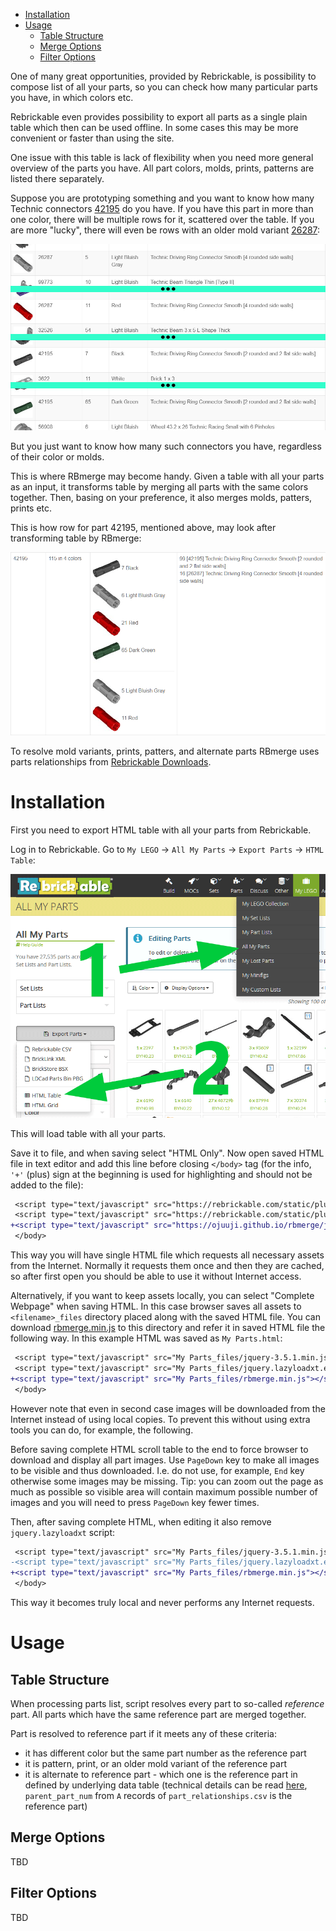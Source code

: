 
- [Installation](#installation)
- [Usage](#usage)
  - [Table Structure](#table-structure)
  - [Merge Options](#merge-options)
  - [Filter Options](#filter-options)

One of many great opportunities, provided by Rebrickable, is possibility to compose list of all your parts, so you can check how many particular parts you have, in which colors etc.

Rebrickable even provides possibility to export all parts as a single plain table which then can be used offline. In some cases this may be more convenient or faster than using the site.

One issue with this table is lack of flexibility when you need more general overview of the parts you have. All part colors, molds, prints, patterns are listed there separately.

Suppose you are prototyping something and you want to know how many Technic connectors <a href="https://rebrickable.com/parts/42195/">42195</a> do you have. If you have this part in more than one color, there will be multiple rows for it, scattered over the table. If you are more "lucky", there will even be rows with an older mold variant <a href="https://rebrickable.com/parts/26287/">26287</a>:

![Example of original part 42195](img/example_42195_original.png)

But you just want to know how many such connectors you have, regardless of their color or molds.

This is where RBmerge may become handy. Given a table with all your parts as an input, it transforms table by merging all parts with the same colors together. Then, basing on your preference, it also merges molds, patters, prints etc.

This is how row for part 42195, mentioned above, may look after transforming table by RBmerge:

![Example of merged part 42195](img/example_42195_merged.png)

To resolve mold variants, prints, patters, and alternate parts RBmerge uses parts relationships from [Rebrickable Downloads](https://rebrickable.com/downloads/).

# Installation

First you need to export HTML table with all your parts from Rebrickable.

Log in to Rebrickable. Go to `My LEGO` → `All My Parts` → `Export Parts` → `HTML Table`:

![How to export all parts as HTML table](img/export_parts.png)

This will load table with all your parts.

Save it to file, and when saving select "HTML Only". Now open saved HTML file in text editor and add this line before closing `</body>` tag (for the info, `'+'` (plus) sign at the beginning is used for highlighting and should not be added to the file):

```diff
 <script type="text/javascript" src="https://rebrickable.com/static/plugins/jquery/jquery-3.5.1.min.js"></script>
 <script type="text/javascript" src="https://rebrickable.com/static/plugins/lazyload/jquery.lazyloadxt.extra.min.js"></script>
+<script type="text/javascript" src="https://ojuuji.github.io/rbmerge/js/rbmerge.min.js"></script>
 </body>
```

This way you will have single HTML file which requests all necessary assets from the Internet. Normally it requests them once and then they are cached, so after first open you should be able to use it without Internet access.

Alternatively, if you want to keep assets locally, you can select "Complete Webpage" when saving HTML. In this case browser saves all assets to `<filename>_files` directory placed along with the saved HTML file. You can download [rbmerge.min.js](js/rbmerge.min.js) to this directory and refer it in saved HTML file the following way. In this example HTML was saved as `My Parts.html`:

```diff
 <script type="text/javascript" src="My Parts_files/jquery-3.5.1.min.js"></script>
 <script type="text/javascript" src="My Parts_files/jquery.lazyloadxt.extra.min.js"></script>
+<script type="text/javascript" src="My Parts_files/rbmerge.min.js"></script>
 </body>
```

However note that even in second case images will be downloaded from the Internet instead of using local copies. To prevent this without using extra tools you can do, for example, the following.

Before saving complete HTML scroll table to the end to force browser to download and display all part images. Use `PageDown` key to make all images to be visible and thus downloaded. I.e. do not use, for example, `End` key otherwise some images may be missing. Tip: you can zoom out the page as much as possible so visible area will contain maximum possible number of images and you will need to press `PageDown` key fewer times.

Then, after saving complete HTML, when editing it also remove `jquery.lazyloadxt` script:

```diff
 <script type="text/javascript" src="My Parts_files/jquery-3.5.1.min.js"></script>
-<script type="text/javascript" src="My Parts_files/jquery.lazyloadxt.extra.min.js"></script>
+<script type="text/javascript" src="My Parts_files/rbmerge.min.js"></script>
 </body>
```

This way it becomes truly local and never performs any Internet requests.

# Usage

## Table Structure

When processing parts list, script resolves every part to so-called _reference_ part. All parts which have the same reference part are merged together.

Part is resolved to reference part if it meets any of these criteria:
- it has different color but the same part number as the reference part
- it is pattern, print, or an older mold variant of the reference part
- it is alternate to reference part - which one is the reference part in defined by underlying data table (technical details can be read [here](https://github.com/ojuuji/rbmerge/tree/master/data), `parent_part_num` from `A` records of `part_relationships.csv` is the reference part)

## Merge Options

TBD

## Filter Options

TBD
